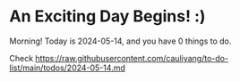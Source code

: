 # An Exciting Day Begins! :)

Morning! Today is 2024-05-14, and you have 0 things to do.

Check https://raw.githubusercontent.com/cauliyang/to-do-list/main/todos/2024-05-14.md